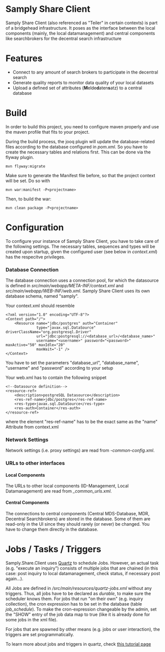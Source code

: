 # Samply Share Client

Samply Share Client (also referenced as "Teiler" in certain contexts) is part of a bridgehead
infrastructure. It poses as the interface between the local components (mainly, the local 
datamanagement) and central components like searchbrokers for the decentral search infrastructure 

# Features

- Connect to any amount of search brokers to participate in the decentral search
- Generate quality reports to monitor data quality of your local datasets
- Upload a defined set of attributes (**M**elde**d**aten**s**atz) to a central database

# Build

In order to build this project, you need to configure maven properly and use the maven profile that
fits to your project.

During the build process, the jooq plugin will update the database-related files according to the database
configured in _pom.xml_. So you have to create the necessary tables and relations first. This
can be done via the flyway plugin.

```
mvn flyway:migrate
```

Make sure to generate the Manifest file before, so that the project context will be set. Do so with

``` 
mvn war:manifest -P<projectname>
```

Then, to build the war:

``` 
mvn clean package -P<projectname>
```

# Configuration

To configure your instance of Samply Share Client, you have to take care of the following settings.
The necessary tables, sequences and types will be created upon startup, given the configured user (see
below in _context.xml_) has the respecitve privileges.

### Database Connection

The database connection uses a connection pool, for which the datasource is defined in
 _src/main/webapp/META-INF/context.xml_ and _src/main/webapp/WEB-INF/web.xml_. Samply Share Client uses 
its own database schema, named "samply".

Your context.xml should resemble

```
<?xml version="1.0" encoding="UTF-8"?>
<Context path="/">
    <Resource name="jdbc/postgres" auth="Container"
              type="javax.sql.DataSource" driverClassName="org.postgresql.Driver"
              url="jdbc:postgresql://<database_url>/<database_name>"
              username="<username>" password="<password>" maxActive="50" maxIdle="20"
              maxWait="-1" />
</Context>
```

You have to set the parameters "database_url", "database_name", "username" and "password" according to
your setup

Your web.xml has to contain the following snippet
```
<!--Datasource definition-->
<resource-ref>
    <description>postgreSQL Datasource</description>
    <res-ref-name>jdbc/postgres</res-ref-name>
    <res-type>javax.sql.DataSource</res-type>
    <res-auth>Container</res-auth>
</resource-ref>
```
where the element "res-ref-name" has to be the exact same as the "name" Attribute from context.xml

### Network Settings

Network settings (i.e. proxy settings) are read from _<project-name>-common-config.xml_.

### URLs to other interfaces

#### Local Components

The URLs to other local components (ID-Management, Local Datamanagement) are read from 
_<project-name>\_common\_urls.xml_.

#### Central Components

The connections to central components (Central MDS-Database, MDR, Decentral Searchbrokers) are 
stored in the database. Some of them are read-only in the UI since they should rarely (or never) be
changed. You have to change them directly in the database.

# Jobs / Tasks / Triggers

Samply.Share.Client uses [Quartz](http://www.quartz-scheduler.org) to schedule Jobs. However,
an actual task (e.g. "execute an inquiry") consists of multiple jobs that are chained (in this case:
post inquiry to local datamanagement, check status, if necessary post again...).

All Jobs are defined in _/src/main/resources/quartz-jobs.xml_ without any triggers. Thus, all jobs have to be
declared as _durable_, to make sure the scheduler knows them. For jobs that run "on their own"
(e.g. inquiry collection), the cron expression has to be set in the database (table _job_schedule_).
To make the cron-expression changeable by the admin, set the "SHOW" entry of the job data map to true (like it is already 
done for some jobs in the xml file).
 
For jobs that are spawned by other means (e.g. jobs or user interaction), the triggers are set programmatically.

To learn more about jobs and triggers in quartz, check
 [this tutorial page](https://www.quartz-scheduler.net/documentation/quartz-2.x/tutorial/jobs-and-triggers.html)